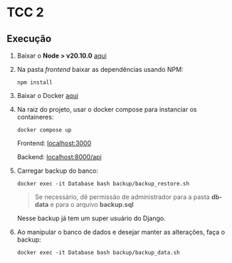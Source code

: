 # TCC 2

## Execução

1. Baixar o **Node > v20.10.0** [aqui](https://nodejs.org/en/download)

2. Na pasta _frontend_ baixar as dependências usando NPM:

   `npm install`

3. Baixar o Docker [aqui](https://docs.docker.com/get-docker/)

4. Na raiz do projeto, usar o docker compose para instanciar os containeres:

   `docker compose up`

   Frontend: [localhost:3000](http://localhost:3000)

   Backend: [localhost:8000/api](http://localhost:8000/api)

5. Carregar backup do banco:

   `docker exec -it Database bash backup/backup_restore.sh`

   > Se necessário, dê permissão de administrador para a pasta **db-data** e para o arquivo **backup.sql**

   Nesse backup já tem um super usuário do Django.

6. Ao manipular o banco de dados e desejar manter as alterações, faça o backup:

   `docker exec -it Database bash backup/backup_data.sh`
